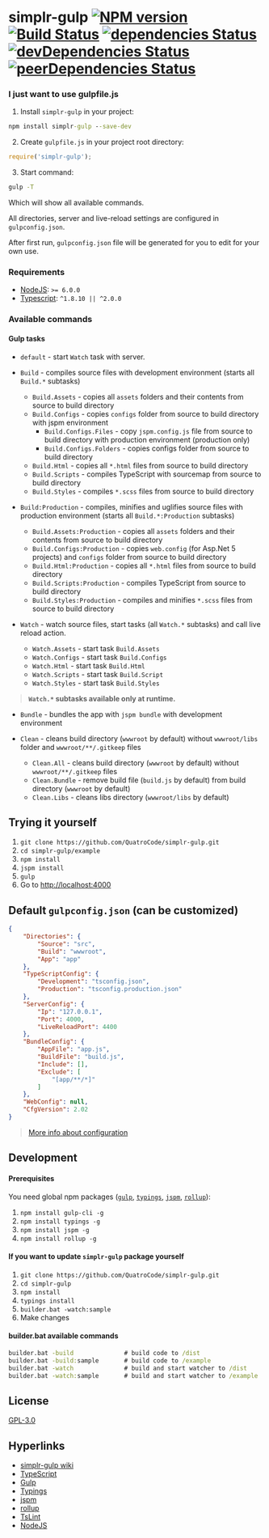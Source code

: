 # simplr-gulp [![NPM version](http://img.shields.io/npm/v/simplr-gulp.svg)](https://www.npmjs.com/package/simplr-gulp) [![Build Status](https://travis-ci.org/QuatroCode/simplr-gulp.svg?branch=master)](https://travis-ci.org/QuatroCode/simplr-gulp) [![dependencies Status](https://david-dm.org/quatrocode/simplr-gulp/status.svg)](https://david-dm.org/quatrocode/simplr-gulp) [![devDependencies Status](https://david-dm.org/quatrocode/simplr-gulp/dev-status.svg)](https://david-dm.org/quatrocode/simplr-gulp?type=dev) [![peerDependencies Status](https://david-dm.org/quatrocode/simplr-gulp/peer-status.svg)](https://david-dm.org/quatrocode/simplr-gulp?type=peer)

### I just want to use gulpfile.js
1) Install `simplr-gulp` in your project: 
```cmd
npm install simplr-gulp --save-dev
```
2) Create `gulpfile.js` in your project root directory:
```js
require('simplr-gulp');
```
3) Start command:
```cmd
gulp -T
```
Which will show all available commands.

All directories, server and live-reload settings are configured in `gulpconfig.json`.

After first run, `gulpconfig.json` file will be generated for you to edit for your own use.

### Requirements
* [NodeJS](https://nodejs.org): `>= 6.0.0`
* [Typescript](http://www.typescriptlang.org/): `^1.8.10 || ^2.0.0`

### Available commands
#### Gulp tasks
* `default` - start `Watch` task with server.
* `Build` - compiles source files with development environment (starts all `Build.*` subtasks)
    * `Build.Assets` - copies all `assets` folders and their contents from source to build directory
    * `Build.Configs` - copies `configs` folder from source to build directory with jspm environment
        * `Build.Configs.Files` - copy `jspm.config.js` file from source to build directory with production environment (production only)
        * `Build.Configs.Folders` - copies configs folder from source to build directory
    * `Build.Html` - copies all `*.html` files from source to build directory
    * `Build.Scripts` - compiles TypeScript with sourcemap from source to build directory
    * `Build.Styles` - compiles `*.scss` files from source to build directory

* `Build:Production` - compiles, minifies and uglifies source files with production environment (starts all `Build.*:Production` subtasks)
    * `Build.Assets:Production` - copies all `assets` folders and their contents from source to build directory
    * `Build.Configs:Production` - copies `web.config` (for Asp.Net 5 projects) and `configs` folder from source to build directory
    * `Build.Html:Production` - copies all `*.html` files from source to build directory
    * `Build.Scripts:Production` - compiles TypeScript from source to build directory
    * `Build.Styles:Production` - compiles and minifies `*.scss` files from source to build directory


* `Watch` - watch source files, start tasks (all `Watch.*` subtasks) and call live reload action.
    * `Watch.Assets` - start task `Build.Assets`
    * `Watch.Configs` - start task `Build.Configs`
    * `Watch.Html` - start task `Build.Html`
    * `Watch.Scripts` - start task `Build.Script`
    * `Watch.Styles` - start task `Build.Styles`

> **`Watch.*` subtasks available only at runtime.**

* `Bundle` - bundles the app with `jspm bundle` with development environment

* `Clean` - cleans build directory (`wwwroot` by default) without `wwwroot/libs` folder and `wwwroot/**/.gitkeep` files
    * `Clean.All` - cleans build directory (`wwwroot` by default) without `wwwroot/**/.gitkeep` files
    * `Clean.Bundle` - remove build file (`build.js` by default) from build directory (`wwwroot` by default)
    * `Clean.Libs` - cleans libs directory (`wwwroot/libs` by default)

## Trying it yourself
1. `git clone https://github.com/QuatroCode/simplr-gulp.git`
2. `cd simplr-gulp/example`
3. `npm install`
4. `jspm install`
5. `gulp`
6. Go to [http://localhost:4000](http://localhost:4000)

## Default `gulpconfig.json` (can be customized)
```json
{
    "Directories": {
        "Source": "src",
        "Build": "wwwroot",
        "App": "app"
    },
    "TypeScriptConfig": {
        "Development": "tsconfig.json",
        "Production": "tsconfig.production.json"
    },
    "ServerConfig": {
        "Ip": "127.0.0.1",
        "Port": 4000,
        "LiveReloadPort": 4400
    },
    "BundleConfig": {
        "AppFile": "app.js",
        "BuildFile": "build.js",
        "Include": [],
        "Exclude": [
            "[app/**/*]"
        ]
    },
    "WebConfig": null,
    "CfgVersion": 2.02
}
```
> [More info about configuration](https://github.com/QuatroCode/simplr-gulp/wiki/Configuration)

## Development
#### Prerequisites
You need global npm packages ([`gulp`](https://github.com/gulpjs/gulp-cli), [`typings`](https://github.com/typings/registry), [`jspm`](https://github.com/jspm/jspm-cli), [`rollup`](https://github.com/rollup/rollup)):

1. `npm install gulp-cli -g`
2. `npm install typings -g`
3. `npm install jspm -g`
4. `npm install rollup -g`

#### If you want to update `simplr-gulp` package yourself
1. `git clone https://github.com/QuatroCode/simplr-gulp.git`
2. `cd simplr-gulp`
3. `npm install`
3. `typings install`
4. `builder.bat -watch:sample`
5. Make changes

#### builder.bat available commands
```cmd
builder.bat -build	            # build code to /dist
builder.bat -build:sample	    # build code to /example
builder.bat -watch	            # build and start watcher to /dist
builder.bat -watch:sample	    # build and start watcher to /example
```
## License
[GPL-3.0](LICENSE)

## Hyperlinks
* [simplr-gulp wiki](https://github.com/QuatroCode/simplr-gulp/wiki)
* [TypeScript](https://github.com/Microsoft/TypeScript)
* [Gulp](https://github.com/gulpjs/gulp)
* [Typings](https://github.com/typings/registry)
* [jspm](https://github.com/jspm/jspm-cli)
* [rollup](https://github.com/rollup/rollup)
* [TsLint](https://github.com/palantir/tslint)
* [NodeJS](https://nodejs.org)
